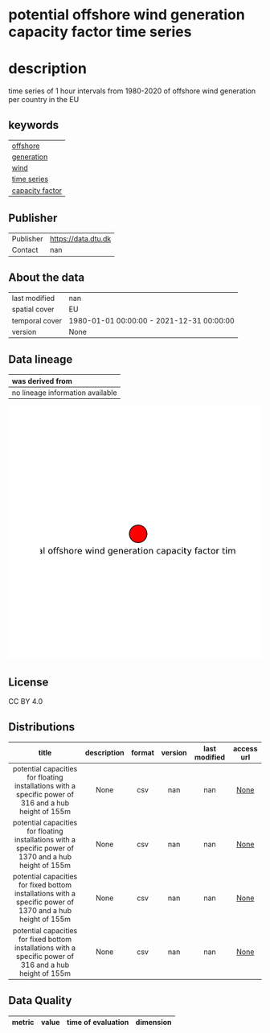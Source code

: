
potential offshore wind generation capacity factor time series
==============================================================

# description
  
time series of 1 hour intervals from 1980-2020 of offshore wind generation per country in the EU
## keywords

||
| :--- |
|[offshore](252e7a88-1aca-4482-bda3-0ae0f9e39f5e.md)|
|[generation](4fc79e59-01c4-49fd-b6da-066fc86e5715.md)|
|[wind](795464ae-ecea-4a09-a356-10de61adcc08.md)|
|[time series](aad218bd-878a-42ca-8527-8f38e5acba36.md)|
|[capacity factor](dd9e1c57-2223-467c-a3d5-9c8701d3e688.md)|

## Publisher

|||
| :--- | :--- |
|Publisher|https://data.dtu.dk|
|Contact|nan|

## About the data

|||
| :--- | :--- |
|last modified|nan|
|spatial cover|EU|
|temporal cover|1980-01-01 00:00:00 - 2021-12-31 00:00:00|
|version|None|

## Data lineage

|was derived from|
| :--- |
|no lineage information available|
  
![Lineage overview](figures/5b8b1db7-186c-4fab-9584-a87478e41c97_lineage.svg)
## License


CC BY 4.0
## Distributions

|title|description|format|version|last modified|access url|
| :---: | :---: | :---: | :---: | :---: | :---: |
|potential capacities for floating installations with a specific power of 316 and a hub height of 155m|None|csv|nan|nan|[None](None)|
|potential capacities for floating installations with a specific power of 1370 and a hub height of 155m|None|csv|nan|nan|[None](None)|
|potential capacities for fixed bottom installations with a specific power of 1370 and a hub height of 155m|None|csv|nan|nan|[None](None)|
|potential capacities for fixed bottom installations with a specific power of 316 and a hub height of 155m|None|csv|nan|nan|[None](None)|

## Data Quality

|metric|value|time of evaluation|dimension|
| :---: | :---: | :---: | :---: |
